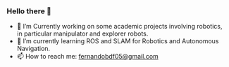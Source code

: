 ### Hello there 👋

- 🔭 I’m Currently working on some academic projects involving robotics, in particular manipulator and explorer robots.
- 🌱 I’m currently learning ROS and SLAM for Robotics and Autonomous Navigation.
- 📫 How to reach me: fernandobdf05@gmail.com
